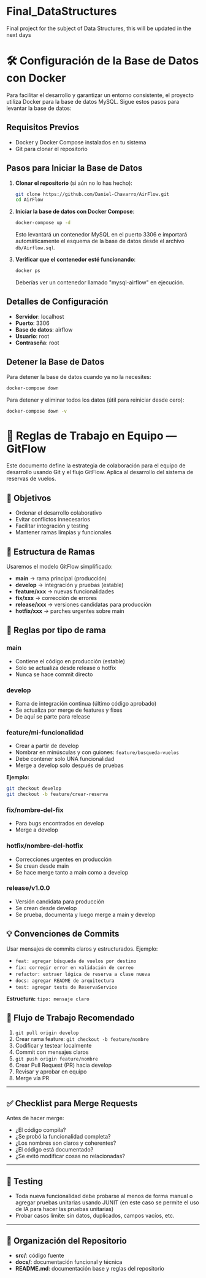 # Final_DataStructures
Final project for the subject of Data Structures, this will be updated in the next days

# 🛠️ Configuración de la Base de Datos con Docker

Para facilitar el desarrollo y garantizar un entorno consistente, el proyecto utiliza Docker para la base de datos MySQL. Sigue estos pasos para levantar la base de datos:

## Requisitos Previos
- Docker y Docker Compose instalados en tu sistema
- Git para clonar el repositorio

## Pasos para Iniciar la Base de Datos

1. **Clonar el repositorio** (si aún no lo has hecho):
   ```bash
   git clone https://github.com/Daniel-Chavarro/AirFlow.git
   cd AirFlow
   ```

2. **Iniciar la base de datos con Docker Compose**:
   ```bash
   docker-compose up -d
   ```
   Esto levantará un contenedor MySQL en el puerto 3306 e importará automáticamente el esquema de la base de datos desde el archivo `db/Airflow.sql`.

3. **Verificar que el contenedor esté funcionando**:
   ```bash
   docker ps
   ```
   Deberías ver un contenedor llamado "mysql-airflow" en ejecución.

## Detalles de Configuración

- **Servidor**: localhost
- **Puerto**: 3306
- **Base de datos**: airflow
- **Usuario**: root
- **Contraseña**: root

## Detener la Base de Datos

Para detener la base de datos cuando ya no la necesites:
```bash
docker-compose down
```

Para detener y eliminar todos los datos (útil para reiniciar desde cero):
```bash
docker-compose down -v
```

# 🧠 Reglas de Trabajo en Equipo — GitFlow

Este documento define la estrategia de colaboración para el equipo de desarrollo usando Git y el flujo GitFlow. Aplica al desarrollo del sistema de reservas de vuelos.

## 📌 Objetivos

* Ordenar el desarrollo colaborativo
* Evitar conflictos innecesarios
* Facilitar integración y testing
* Mantener ramas limpias y funcionales

## 🌱 Estructura de Ramas

Usaremos el modelo GitFlow simplificado:

* **main** → rama principal (producción)
* **develop** → integración y pruebas (estable)
* **feature/xxx** → nuevas funcionalidades
* **fix/xxx** → corrección de errores
* **release/xxx** → versiones candidatas para producción
* **hotfix/xxx** → parches urgentes sobre main


## 🔧 Reglas por tipo de rama

### main
* Contiene el código en producción (estable)
* Solo se actualiza desde release o hotfix
* Nunca se hace commit directo

### develop
* Rama de integración continua (último código aprobado)
* Se actualiza por merge de features y fixes
* De aquí se parte para release

### feature/mi-funcionalidad
* Crear a partir de develop
* Nombrar en minúsculas y con guiones: `feature/busqueda-vuelos`
* Debe contener solo UNA funcionalidad
* Merge a develop solo después de pruebas

**Ejemplo:**
```bash
git checkout develop 
git checkout -b feature/crear-reserva
```

### fix/nombre-del-fix
* Para bugs encontrados en develop
* Merge a develop

### hotfix/nombre-del-hotfix
* Correcciones urgentes en producción
* Se crean desde main
* Se hace merge tanto a main como a develop

### release/v1.0.0
* Versión candidata para producción
* Se crean desde develop
* Se prueba, documenta y luego merge a main y develop

## 💡 Convenciones de Commits

Usar mensajes de commits claros y estructurados. Ejemplo:

* `feat: agregar búsqueda de vuelos por destino`
* `fix: corregir error en validación de correo`
* `refactor: extraer lógica de reserva a clase nueva`
* `docs: agregar README de arquitectura`
* `test: agregar tests de ReservaService`

**Estructura:** `tipo: mensaje claro`


## 🚦 Flujo de Trabajo Recomendado

1. `git pull origin develop`
2. Crear rama feature: `git checkout -b feature/nombre`
3. Codificar y testear localmente
4. Commit con mensajes claros
5. `git push origin feature/nombre`
6. Crear Pull Request (PR) hacia develop
7. Revisar y aprobar en equipo
8. Merge vía PR

---

## ✅ Checklist para Merge Requests

Antes de hacer merge:

* ¿El código compila?
* ¿Se probó la funcionalidad completa?
* ¿Los nombres son claros y coherentes?
* ¿El código está documentado?
* ¿Se evitó modificar cosas no relacionadas?

---

## 🧪 Testing

* Toda nueva funcionalidad debe probarse al menos de forma manual o agregar pruebas unitarias usando JUNIT (en este caso se permite el uso de IA para hacer las pruebas unitarias) 
* Probar casos límite: sin datos, duplicados, campos vacíos, etc.

---

## 📁 Organización del Repositorio

* **src/**: código fuente
* **docs/**: documentación funcional y técnica
* **README.md**: documentación base y reglas del repositorio
